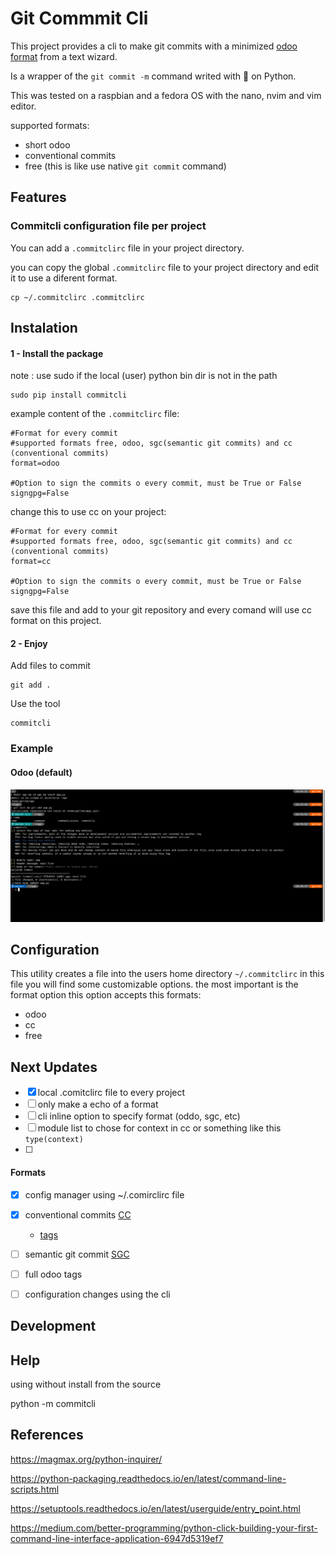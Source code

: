 # Git Commmit Cli

This project provides a cli to make git commits with a minimized [odoo format](https://www.odoo.com/documentation/14.0/reference/guidelines.html#git) from a text wizard.

Is a wrapper of the `git commit -m` command writed with 💟 on Python.

This was tested on a raspbian and a fedora OS with the nano, nvim and vim editor.

supported formats:

- short odoo
- conventional commits
- free (this is like use native `git commit` command)

## Features

### Commitcli configuration file per project

You can add a `.commitclirc` file in your project directory.

you can copy the global `.commitclirc` file to your project directory and edit it to use a diferent format.

```shell
cp ~/.commitclirc .commitclirc
```

## Instalation

#### 1 - Install the package

note : use sudo if the local (user) python bin dir is not in the path

```shell
sudo pip install commitcli
```

example content of the `.commitclirc` file:
```shell
#Format for every commit
#supported formats free, odoo, sgc(semantic git commits) and cc (conventional commits)
format=odoo

#Option to sign the commits o every commit, must be True or False
signgpg=False
```

change this to use cc on your project:
```shell
#Format for every commit
#supported formats free, odoo, sgc(semantic git commits) and cc (conventional commits)
format=cc

#Option to sign the commits o every commit, must be True or False
signgpg=False
```

save this file and add to your git repository and every comand will use cc format on this project.

#### 2 - Enjoy

Add files to commit

```shell
git add .
```


Use the tool

```shell
commitcli
```

### Example

#### Odoo (default)

![ejemplo de imagen](./static/img/example.png)

## Configuration

This utility creates a file into the users home directory `~/.commitclirc` in this file you will find some customizable options. the most important is the format option this option accepts this formats:

- odoo
- cc
- free


## Next Updates

- [x] local .comitclirc file to every project
- [ ] only make a echo of a format
- [ ] cli inline option to specify format (oddo, sgc, etc)
- [ ] module list to chose for context in cc or something like this `type(context)`
- [ ] 

#### Formats

- [x] config manager using ~/.comirclirc file
- [x]  conventional commits [CC](https://www.conventionalcommits.org/en/v1.0.0/)
   - [tags](https://github.com/conventional-changelog/commitlint/tree/master/%40commitlint/config-conventional)  
- [ ]  semantic git commit [SGC](https://www.npmjs.com/package/semantic-git-commit-cli)
- [ ]  full odoo tags
- [ ]  configuration changes using the cli


## Development


## Help

using without install from the source 

python -m commitcli


## References

https://magmax.org/python-inquirer/

https://python-packaging.readthedocs.io/en/latest/command-line-scripts.html

https://setuptools.readthedocs.io/en/latest/userguide/entry_point.html

https://medium.com/better-programming/python-click-building-your-first-command-line-interface-application-6947d5319ef7